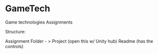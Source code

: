 # GameTech
Game technologies Assignments

Structure:

Assignment Folder - > Project (open this w/ Unity hub)
                      Readme (has the controls)
